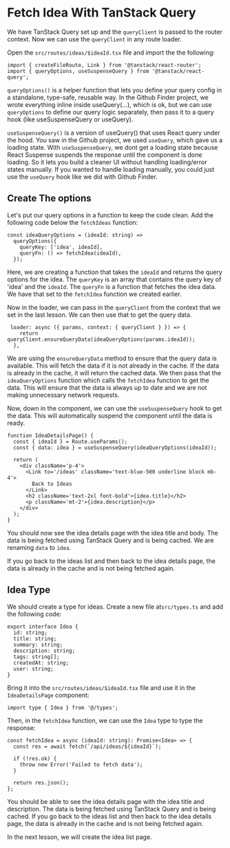 # Fetch Idea With TanStack Query

We have TanStack Query set up and the `queryClient` is passed to the router context. Now we can use the `queryClient` in any route loader.

Open the `src/routes/ideas/$ideaId.tsx` file and import the the following:

```tsx
import { createFileRoute, Link } from '@tanstack/react-router';
import { queryOptions, useSuspenseQuery } from '@tanstack/react-query';
```

`queryOptions()` is a helper function that lets you define your query config in a standalone, type-safe, reusable way. In the Github Finder project, we wrote everything inline inside useQuery(...), which is ok, but we can use `queryOptions` to define our query logic separately, then pass it to a query hook (like useSuspenseQuery or useQuery).

`useSuspenseQuery()` is a version of useQuery() that uses React query under the hood. You saw in the Github project, we used `useQuery`, which gave us a loading state. With `useSuspenseQuery`, we dont get a loading state because React Suspense suspends the response until the component is done loading. So it lets you build a cleaner UI without handling loading/error states manually. If you wanted to handle loading manually, you could just use the `useQuery` hook like we did with Github Finder.

## Create The options

Let's put our query options in a function to keep the code clean. Add the following code below the `fetchIdeas` function:

```tsx
const ideaQueryOptions = (ideaId: string) =>
  queryOptions({
    queryKey: ['idea', ideaId],
    queryFn: () => fetchIdea(ideaId),
  });
```

Here, we are creating a function that takes the `ideaId` and returns the query options for the idea. The `queryKey` is an array that contains the query key of 'idea' and the `ideaId`. The `queryFn` is a function that fetches the idea data. We have that set to the `fetchIdea` function we created earlier.

Now in the loader, we can pass in the `queryClient` from the context that we set in the last lesson. We can then use that to get the query data.

```tsx
 loader: async ({ params, context: { queryClient } }) => {
    return queryClient.ensureQueryData(ideaQueryOptions(params.ideaId));
  },
```

We are using the `ensureQueryData` method to ensure that the query data is available. This will fetch the data if it is not already in the cache. If the data is already in the cache, it will return the cached data. We then pass that the `ideaQueryOptions` function which calls the `fetchIdea` function to get the data.
This will ensure that the data is always up to date and we are not making unnecessary network requests.

Now, down in the component, we can use the `useSuspenseQuery` hook to get the data. This will automatically suspend the component until the data is ready.

```tsx
function IdeaDetailsPage() {
  const { ideaId } = Route.useParams();
  const { data: idea } = useSuspenseQuery(ideaQueryOptions(ideaId));

  return (
    <div className='p-4'>
      <Link to='/ideas' className='text-blue-500 underline block mb-4'>
        Back to Ideas
      </Link>
      <h2 className='text-2xl font-bold'>{idea.title}</h2>
      <p className='mt-2'>{idea.description}</p>
    </div>
  );
}
```

You should now see the idea details page with the idea title and body. The data is being fetched using TanStack Query and is being cached. We are renaming `data` to `idea`.

If you go back to the ideas list and then back to the idea details page, the data is already in the cache and is not being fetched again.

## Idea Type

We should create a type for ideas. Create a new file at`src/types.ts` and add the following code:

```tsx
export interface Idea {
  id: string;
  title: string;
  summary: string;
  description: string;
  tags: string[];
  createdAt: string;
  user: string;
}
```

Bring it into the `src/routes/ideas/$ideaId.tsx` file and use it in the `IdeaDetailsPage` component:

```tsx
import type { Idea } from '@/types';
```

Then, in the `fetchIdea` function, we can use the `Idea` type to type the response:

```tsx
const fetchIdea = async (ideaId: string): Promise<Idea> => {
  const res = await fetch(`/api/ideas/${ideaId}`);

  if (!res.ok) {
    throw new Error('Failed to fetch data');
  }

  return res.json();
};
```

You should be able to see the idea details page with the idea title and description. The data is being fetched using TanStack Query and is being cached. If you go back to the ideas list and then back to the idea details page, the data is already in the cache and is not being fetched again.

In the next lesson, we will create the idea list page.
